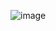 ![image](https://github.com/caopengyan/LanLing-OA/assets/87455626/2eea4d75-be16-4ddb-a1b9-d3c201be0c70)
